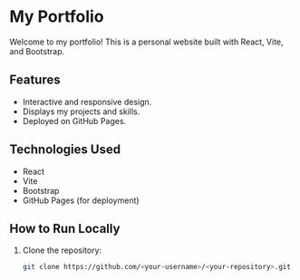 # My Portfolio

Welcome to my portfolio! This is a personal website built with React, Vite, and Bootstrap.

## Features

- Interactive and responsive design.
- Displays my projects and skills.
- Deployed on GitHub Pages.

## Technologies Used

- React
- Vite
- Bootstrap
- GitHub Pages (for deployment)

## How to Run Locally

1. Clone the repository:
   ```bash
   git clone https://github.com/<your-username>/<your-repository>.git
